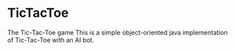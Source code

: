 # TicTacToe
The Tic-Tac-Toe game
This is a simple object-oriented java implementation of Tic-Tac-Toe with an AI bot.
